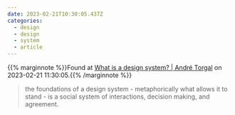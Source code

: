 ```yaml
---
date: 2023-02-21T10:30:05.437Z
categories:
  - design
  - design
  - system
  - article
---
```

{{% marginnote %}}Found at [What is a design system? | André Torgal](https://andretorgal.com/posts/2023-02/what-is-a-design-system/) on 2023-02-21 11:30:05.{{% /marginnote %}}

> the foundations of a design system - metaphorically what allows it to stand - is a social system of interactions, decision making, and agreement.

